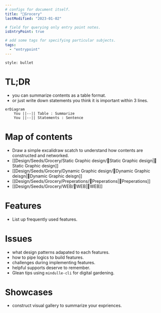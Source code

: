 ```yaml
---
# configs for document itself.
title: "🎉Grocery"
lastModified: "2023-01-02"

# field for querying only entry point notes.
isEntryPoint: true

# add some tags for specifying particular subjects.
tags:
  - "entrypoint"
---
```

```toc
style: bullet
```

# TL;DR
- you can summarize contents as a table format.
- or just write down statements you think it is important within 3 lines.
```mermaid
erDiagram
	You ||--|| Table : Summarize
	You ||--|| Statements : Sentence
```


# Map of contents
- Draw a simple excalidraw scatch to understand how contents are constructed and networked.
- [[Design/Seeds/Grocery/Static Graphic design/🎉Static Graphic design|🎉Static Graphic design]]
- [[Design/Seeds/Grocery/Dynamic Graphic design/🎉Dynamic Graphic deisgn|🎉Dynamic Graphic deisgn]]
- [[Design/Seeds/Grocery/Preperations/🎉Preperations|🎉Preperations]]
- [[Design/Seeds/Grocery/WEB/🎉WEB|🎉WEB]]

# Features
- List up frequently used features.

# Issues
- what design patterns adapated to each features.
- how to pipe logics to build features.
- challenges during implementing features.
- helpful supports deserve to remember.
- Glean tips using `mindulle-cli` for digital gardening.

# Showcases
- construct visual gallery to summarize your expriences.
